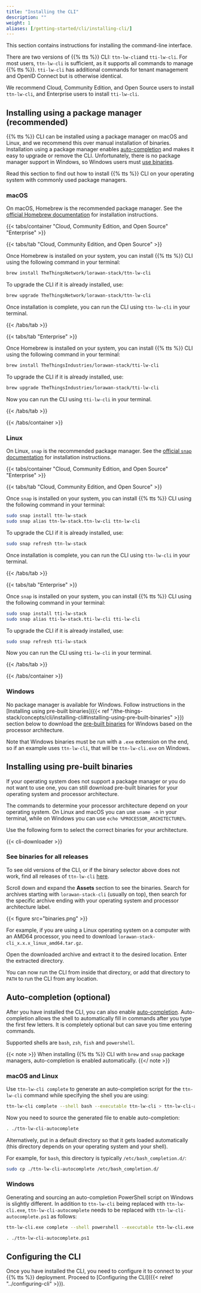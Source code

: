 ```yaml
---
title: "Installing the CLI"
description: ""
weight: 1
aliases: [/getting-started/cli/installing-cli/]
---
```


This section contains instructions for installing the command-line interface.

<!--more-->

There are two versions of {{% tts %}} CLI: `ttn-lw-cli`and `tti-lw-cli`. For most users, `ttn-lw-cli` is sufficient, as it supports all commands to manage {{% tts %}}. `tti-lw-cli` has additional commands for tenant management and OpenID Connect but is otherwise identical.

We recommend Cloud, Community Edition, and Open Source users to install `ttn-lw-cli`, and Enterprise users to install `tti-lw-cli`.

## Installing using a package manager (recommended)

{{% tts %}} CLI can be installed using a package manager on macOS and Linux, and we recommend this over manual installation of binaries. Installation using a package manager enables [auto-completion](#auto-completion-optional) and makes it easy to upgrade or remove the CLI. Unfortunately, there is no package manager support in Windows, so Windows users must [use binaries](#windows).

Read this section to find out how to install {{% tts %}} CLI on your operating system with commonly used package managers.

### macOS

On macOS, Homebrew is the recommended package manager. See the [official Homebrew documentation](https://brew.sh/) for installation instructions.

{{< tabs/container "Cloud, Community Edition, and Open Source" "Enterprise" >}}

{{< tabs/tab "Cloud, Community Edition, and Open Source" >}}

Once Homebrew is installed on your system, you can install {{% tts %}} CLI using the following command in your terminal:

```bash
brew install TheThingsNetwork/lorawan-stack/ttn-lw-cli
```

To upgrade the CLI if it is already installed, use:

```bash
brew upgrade TheThingsNetwork/lorawan-stack/ttn-lw-cli
```

Once installation is complete, you can run the CLI using `ttn-lw-cli` in your terminal.

{{< /tabs/tab >}}

{{< tabs/tab "Enterprise" >}}

Once Homebrew is installed on your system, you can install {{% tts %}} CLI using the following command in your terminal:

```bash
brew install TheThingsIndustries/lorawan-stack/tti-lw-cli
```

To upgrade the CLI if it is already installed, use:

```bash
brew upgrade TheThingsIndustries/lorawan-stack/tti-lw-cli
```

Now you can run the CLI using `tti-lw-cli` in your terminal.

{{< /tabs/tab >}}

{{< /tabs/container >}}

### Linux

On Linux, `snap` is the recommended package manager. See the [official `snap` documentation](https://snapcraft.io/docs) for installation instructions.

{{< tabs/container "Cloud, Community Edition, and Open Source" "Enterprise" >}}

{{< tabs/tab "Cloud, Community Edition, and Open Source" >}}

Once `snap` is installed on your system, you can install {{% tts %}} CLI using the following command in your terminal:

```bash
sudo snap install ttn-lw-stack
sudo snap alias ttn-lw-stack.ttn-lw-cli ttn-lw-cli
```

To upgrade the CLI if it is already installed, use:

```bash
sudo snap refresh ttn-lw-stack
```

Once installation is complete, you can run the CLI using `ttn-lw-cli` in your terminal.

{{< /tabs/tab >}}

{{< tabs/tab "Enterprise" >}}

Once `snap` is installed on your system, you can install {{% tts %}} CLI using the following command in your terminal:

```bash
sudo snap install tti-lw-stack
sudo snap alias tti-lw-stack.tti-lw-cli tti-lw-cli
```

To upgrade the CLI if it is already installed, use:

```bash
sudo snap refresh tti-lw-stack
```

Now you can run the CLI using `tti-lw-cli` in your terminal.

{{< /tabs/tab >}}

{{< /tabs/container >}}

### Windows

No package manager is available for Windows. Follow instructions in the [Installing using pre-built binaries]({{< ref "/the-things-stack/concepts/cli/installing-cli#installing-using-pre-built-binaries" >}}) section below to download the [pre-built binaries](https://github.com/TheThingsNetwork/lorawan-stack/releases) for Windows based on the processor architecture.

Note that Windows binaries must be run with a `.exe` extension on the end, so if an example uses `ttn-lw-cli`, that will be `ttn-lw-cli.exe` on Windows.

## Installing using pre-built binaries

If your operating system does not support a package manager or you do not want to use one, you can still download pre-built binaries for your operating system and processor architecture.

The commands to determine your processor architecture depend on your operating system. On Linux and macOS you can use `uname -m` in your terminal, while on Windows you can use `echo %PROCESSOR_ARCHITECTURE%`.

Use the following form to select the correct binaries for your architecture.

{{< cli-downloader >}}

### See binaries for all releases

To see old versions of the CLI, or if the binary selector above does not work, find all releases of `ttn-lw-cli` [here](https://github.com/TheThingsNetwork/lorawan-stack/releases).

Scroll down and expand the **Assets** section to see the binaries. Search for archives starting with `lorawan-stack-cli` (usually on top), then search for the specific archive ending with your operating system and processor architecture label.

{{< figure src="binaries.png" >}}

For example, if you are using a Linux operating system on a computer with an AMD64 processor, you need to download `lorawan-stack-cli_x.x.x_linux_amd64.tar.gz`.

Open the downloaded archive and extract it to the desired location. Enter the extracted directory.

You can now run the CLI from inside that directory, or add that directory to `PATH` to run the CLI from any location.

## Auto-completion (optional)

After you have installed the CLI, you can also enable [auto-completion](ttps://en.wikipedia.org/wiki/Command-line_completion). Auto-completion allows the shell to automatically fill in commands after you type the first few letters. It is completely optional but can save you time entering commands.

Supported shells are `bash`, `zsh`, `fish` and `powershell`.

{{< note >}} When installing {{% tts %}} CLI with `brew` and `snap` package managers, auto-completion is enabled automatically. {{</ note >}}

### macOS and Linux

Use `ttn-lw-cli complete` to generate an auto-completion script for the `ttn-lw-cli` command while specifying the shell you are using:

```bash
ttn-lw-cli complete --shell bash --executable ttn-lw-cli > ttn-lw-cli-autocomplete
```

Now you need to source the generated file to enable auto-completion:

```bash
. ./ttn-lw-cli-autocomplete
```

Alternatively, put in a default directory so that it gets loaded automatically (this directory depends on your operating system and your shell).

For example, for `bash`, this directory is typically `/etc/bash_completion.d/`:

```bash
sudo cp ./ttn-lw-cli-autocomplete /etc/bash_completion.d/
```

### Windows

Generating and sourcing an auto-completion PowerShell script on Windows is slightly different. In addition to `ttn-lw-cli` being replaced with `ttn-lw-cli.exe`, `ttn-lw-cli-autocomplete` needs to be replaced with `ttn-lw-cli-autocomplete.ps1` as follows:

```bash
ttn-lw-cli.exe complete --shell powershell --executable ttn-lw-cli.exe > ttn-lw-cli-autocomplete.ps1

. ./ttn-lw-cli-autocomplete.ps1
```

## Configuring the CLI

Once you have installed the CLI, you need to configure it to connect to your {{% tts %}} deployment. Proceed to [Configuring the CLI]({{< relref "../configuring-cli" >}}).
